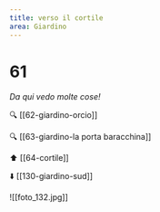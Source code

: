 ```yaml
---
title: verso il cortile
area: Giardino
---
```

# 61
_Da qui vedo molte cose!_

🔍 [[62-giardino-orcio]]

🔍 [[63-giardino-la porta baracchina]]

⬆︎ [[64-cortile]]

⬇️ [[130-giardino-sud]]

![[foto_132.jpg]]